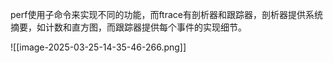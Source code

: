 



perf使用子命令来实现不同的功能，而ftrace有剖析器和跟踪器，剖析器提供系统摘要，如计数和直方图，而跟踪器提供每个事件的实现细节。




























![[image-2025-03-25-14-35-46-266.png]]
